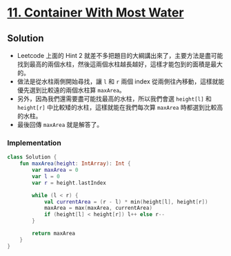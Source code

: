 # [11. Container With Most Water](https://leetcode.com/problems/container-with-most-water)

## Solution

- Leetcode 上面的 Hint 2 就差不多把題目的大綱講出來了，主要方法是盡可能找到最高的兩個水柱，然後這兩個水柱越長越好，這樣才能包到的面積是最大的。
- 做法是從水柱兩側開始尋找，讓 `l` 和 `r` 兩個 index 從兩側往內移動，這樣就能優先選到比較遠的兩個水柱算 `maxArea`。
- 另外，因為我們還需要盡可能找最高的水柱，所以我們會選 `height[l]` 和 `height[r]` 中比較矮的水柱，這樣就能在我們每次算 `maxArea` 時都選到比較高的水柱。
- 最後回傳 `maxArea` 就是解答了。

### Implementation

```kotlin
class Solution {
    fun maxArea(height: IntArray): Int {
        var maxArea = 0
        var l = 0
        var r = height.lastIndex

        while (l < r) {
            val currentArea = (r - l) * min(height[l], height[r])
            maxArea = max(maxArea, currentArea)
            if (height[l] < height[r]) l++ else r--
        }

        return maxArea
    }
}
```
